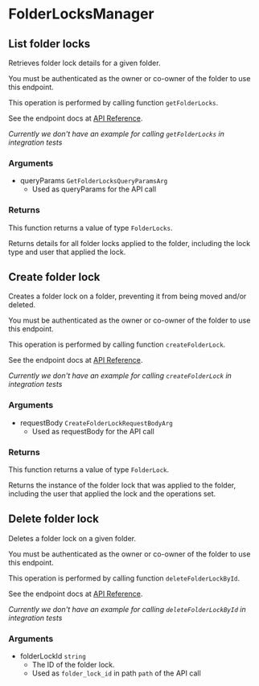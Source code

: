# FolderLocksManager

## List folder locks

Retrieves folder lock details for a given folder.

You must be authenticated as the owner or co-owner of the folder to
use this endpoint.

This operation is performed by calling function `getFolderLocks`.

See the endpoint docs at
[API Reference](https://developer.box.com/reference/get-folder-locks/).

*Currently we don't have an example for calling `getFolderLocks` in integration tests*

### Arguments

- queryParams `GetFolderLocksQueryParamsArg`
  - Used as queryParams for the API call


### Returns

This function returns a value of type `FolderLocks`.

Returns details for all folder locks applied to the folder, including the
lock type and user that applied the lock.


## Create folder lock

Creates a folder lock on a folder, preventing it from being moved and/or
deleted.

You must be authenticated as the owner or co-owner of the folder to
use this endpoint.

This operation is performed by calling function `createFolderLock`.

See the endpoint docs at
[API Reference](https://developer.box.com/reference/post-folder-locks/).

*Currently we don't have an example for calling `createFolderLock` in integration tests*

### Arguments

- requestBody `CreateFolderLockRequestBodyArg`
  - Used as requestBody for the API call


### Returns

This function returns a value of type `FolderLock`.

Returns the instance of the folder lock that was applied to the folder,
including the user that applied the lock and the operations set.


## Delete folder lock

Deletes a folder lock on a given folder.

You must be authenticated as the owner or co-owner of the folder to
use this endpoint.

This operation is performed by calling function `deleteFolderLockById`.

See the endpoint docs at
[API Reference](https://developer.box.com/reference/delete-folder-locks-id/).

*Currently we don't have an example for calling `deleteFolderLockById` in integration tests*

### Arguments

- folderLockId `string`
  - The ID of the folder lock.
  - Used as `folder_lock_id` in path `path` of the API call


